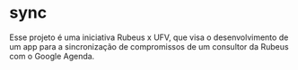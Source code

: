 # sync
Esse projeto é uma iniciativa Rubeus x UFV, que visa o desenvolvimento de um app para a sincronização de compromissos de um consultor da Rubeus com o Google Agenda.
